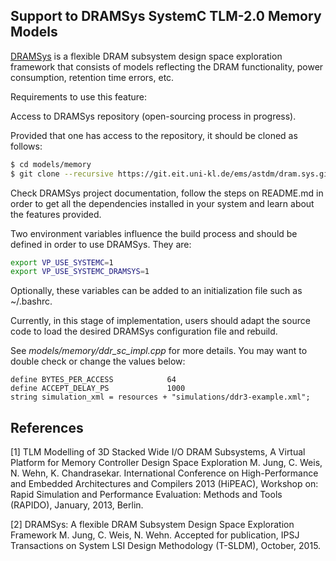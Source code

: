 
## Support to DRAMSys SystemC TLM-2.0 Memory Models

[DRAMSys](https://www.jstage.jst.go.jp/article/ipsjtsldm/8/0/8_63/_article) is
a flexible DRAM subsystem design space exploration framework that consists of
models reflecting the DRAM functionality, power consumption, retention time
errors, etc.

Requirements to use this feature:

Access to DRAMSys repository (open-sourcing process in progress).

Provided that one has access to the repository, it should be cloned as
follows:

```bash
$ cd models/memory
$ git clone --recursive https://git.eit.uni-kl.de/ems/astdm/dram.sys.git
```

Check DRAMSys project documentation, follow the steps on README.md in order to
get all the dependencies installed in your system and learn about the features
provided.

Two environment variables influence the build process and should be defined in
order to use DRAMSys. They are:

```bash
export VP_USE_SYSTEMC=1
export VP_USE_SYSTEMC_DRAMSYS=1
```

Optionally, these variables can be added to an initialization file such as
~/.bashrc.

Currently, in this stage of implementation, users should adapt the source code
to load the desired DRAMSys configuration file and rebuild.

See *models/memory/ddr_sc_impl.cpp* for more details. You may want to double
check or change the values below:

```
define BYTES_PER_ACCESS            64
define ACCEPT_DELAY_PS             1000
string simulation_xml = resources + "simulations/ddr3-example.xml";
```

## References

[1] TLM Modelling of 3D Stacked Wide I/O DRAM Subsystems, A Virtual Platform
for Memory Controller Design Space Exploration
M. Jung, C. Weis, N. Wehn, K. Chandrasekar. International Conference on
High-Performance and Embedded Architectures and Compilers 2013 (HiPEAC),
Workshop on: Rapid Simulation and Performance Evaluation: Methods and Tools
(RAPIDO), January, 2013, Berlin.

[2] DRAMSys: A flexible DRAM Subsystem Design Space Exploration Framework
M. Jung, C. Weis, N. Wehn. Accepted for publication, IPSJ Transactions on System LSI Design Methodology (T-SLDM), October, 2015.

